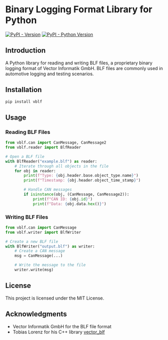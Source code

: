 # Binary Logging Format Library for Python

[![PyPI - Version](https://img.shields.io/pypi/v/vblf.svg)](https://pypi.org/project/vblf)
[![PyPI - Python Version](https://img.shields.io/pypi/pyversions/vblf.svg)](https://pypi.org/project/vblf)

## Introduction

A Python library for reading and writing BLF files, a proprietary binary logging format of Vector Informatik GmbH. BLF files are commonly used in automotive logging and testing scenarios.

## Installation

```bash
pip install vblf
```

## Usage

### Reading BLF Files

```python
from vblf.can import CanMessage, CanMessage2
from vblf.reader import BlfReader

# Open a BLF file
with BlfReader("example.blf") as reader:
    # Iterate through all objects in the file
    for obj in reader:
        print(f"Type: {obj.header.base.object_type.name}")
        print(f"Timestamp: {obj.header.object_time_stamp}")

        # Handle CAN messages
        if isinstance(obj, (CanMessage, CanMessage2)):
            print(f"CAN ID: {obj.id}")
            print(f"Data: {obj.data.hex()}")
```

### Writing BLF Files

```python
from vblf.can import CanMessage
from vblf.writer import BlfWriter

# Create a new BLF file
with BlfWriter("output.blf") as writer:
    # Create a CAN message
    msg = CanMessage(...)

    # Write the message to the file
    writer.write(msg)
```

## License

This project is licensed under the MIT License.

## Acknowledgments

- Vector Informatik GmbH for the BLF file format
- Tobias Lorenz for his C++ library [vector_blf](https://bitbucket.org/tobylorenz/vector_blf/src/master/)
